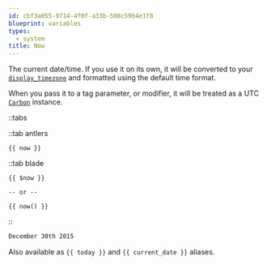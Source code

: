 ```yaml
---
id: cbf3a055-9714-4f0f-a33b-508c59b4e1f8
blueprint: variables
types:
  - system
title: Now
---
```


The current date/time. If you use it on its own, it will be converted to your [`display_timezone`](/tips/timezones) and formatted using the default time format.

When you pass it to a tag parameter, or modifier, it will be treated as a UTC [`Carbon`](https://carbon.nesbot.com/) instance.

::tabs

::tab antlers
```antlers
{{ now }}
```
::tab blade
```blade
{{ $now }}

-- or --

{{ now() }}
```
::

```html
December 30th 2015
```

Also available as `{{ today }}` and `{{ current_date }}` aliases.
